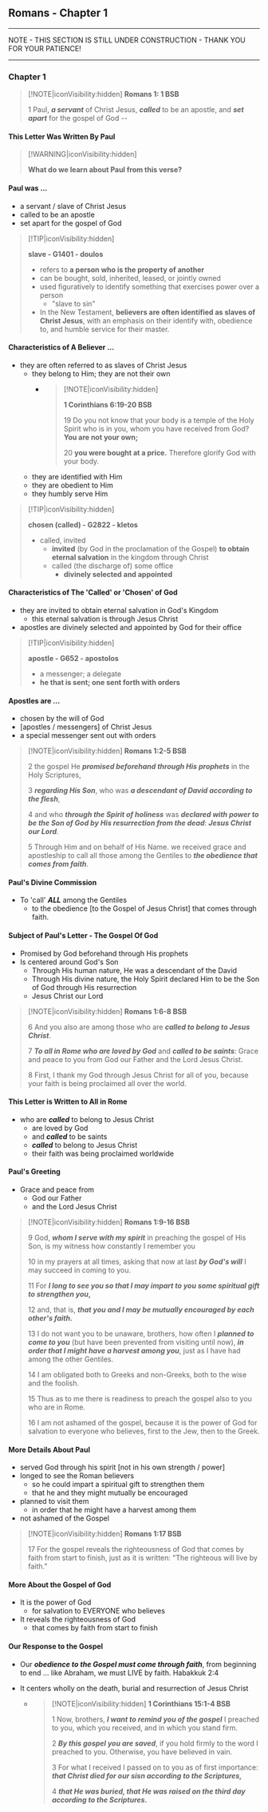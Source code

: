 ## Romans - Chapter 1
___

NOTE - THIS SECTION IS STILL UNDER CONSTRUCTION - THANK YOU FOR YOUR PATIENCE!
___

### Chapter 1  

> [!NOTE|iconVisibility:hidden]
> **Romans 1: 1 BSB**  
> 
> 1 Paul, **_a servant_** of Christ Jesus, **_called_** to be an apostle, and **_set  apart_** for the gospel of God --  
>  

#### This Letter Was Written By Paul  

> [!WARNING|iconVisibility:hidden]
>  
> **What do we learn about Paul from this verse?**  
> 
#### Paul was ...

- a servant / slave of Christ Jesus
- called to be an apostle
- set apart for the gospel of God

> [!TIP|iconVisibility:hidden]  
>
> **slave - G1401 - doulos**  
> 
> * refers to **a person who is the property of another**  
> * can be bought, sold, inherited, leased, or jointly owned  
> * used figuratively to identify something that exercises power over a person  
> 	* "slave to sin"  
> * In the New Testament, **believers are often identified as slaves of Christ Jesus**, with an emphasis on their identify with, obedience to, and humble service for their master.  
>

#### Characteristics of A Believer ...
* they are often referred to as slaves of Christ Jesus
  * they belong to Him; they are not their own  
    * > [!NOTE|iconVisibility:hidden]  
      >  
      > **1 Corinthians 6:19-20 BSB**  
      >  
      > 19 Do you not know that your body is a temple of the Holy Spirit who is in you, whom you have received from God?  **You are not your own;**  
      > 
      > 20 **you were bought at a price.**  Therefore glorify God with your body.    
      > 
  * they are identified with Him    
  * they are obedient to Him  
  * they humbly serve Him  

> [!TIP|iconVisibility:hidden]  
>
> **chosen (called) - G2822 - kletos**  
>
> * called, invited  
> 	* **invited** (by God in the proclamation of the Gospel) **to obtain eternal salvation** in the kingdom through Christ  
> 	* called (the discharge of) some office  
>		* **divinely selected and appointed**  
>

#### Characteristics of The 'Called' or 'Chosen' of God  
* they are invited to obtain eternal salvation in God's Kingdom  
  * this eternal salvation is through Jesus Christ  
* apostles are divinely selected and appointed by God for their office   

> [!TIP|iconVisibility:hidden]  
>
> **apostle - G652 - apostolos** 
>
> * a messenger; a delegate  
> * **he that is sent; one sent forth with orders**  
>

#### Apostles are ...  

* chosen by the will of God
* [apostles / messengers] of Christ Jesus
* a special messenger sent out with orders

> [!NOTE|iconVisibility:hidden] 
> **Romans 1:2-5 BSB**  
> 
> 2 the gospel He **_promised beforehand through His prophets_** in the Holy Scriptures,  
>  
> 3 **_regarding His Son_**, who was **_a descendant of David according to the flesh_**,  
>  
> 4 and who **_through the Spirit of holiness_** was **_declared with power to be the Son of God by His resurrection from the dead_**:  **_Jesus Christ our Lord_**.  
>  
> 5 Through Him and on behalf of His Name. we received grace and apostleship to call all those among the Gentiles to **_the obedience that comes from faith_**. 
>  

#### Paul's Divine Commission  

- To 'call' **_ALL_** among the Gentiles 
  - to the obedience [to the Gospel of Jesus Christ] that comes through faith.  

#### Subject of Paul's Letter - The Gospel Of God

- Promised by God beforehand through His prophets
- Is centered around God's Son
    - Through His human nature, He was a descendant of the David
    - Through His divine nature, the Holy Spirit declared Him to be the Son of God through His resurrection
    - Jesus Christ our Lord

> [!NOTE|iconVisibility:hidden] 
> **Romans 1:6-8 BSB** 
> 
> 6 And you also are among those who are **_called to belong to Jesus Christ_**.  
>  
> 7 **_To all in Rome who are loved by God_** and **_called to be saints_**:  Grace and peace to you from God our Father and the Lord Jesus Christ.  
>  
> 8 First, I thank my God through Jesus Christ for all of you, because your faith is being proclaimed all over the world.  
>  

#### This Letter is Written to All in Rome  

- who are **_called_** to belong to Jesus Christ
    - are loved by God
    - and **_called_** to be saints
    - **_called_** to belong to Jesus Christ
    - their faith was being proclaimed worldwide

#### Paul's Greeting  

- Grace and peace from
    - God our Father
    - and the Lord Jesus Christ

> [!NOTE|iconVisibility:hidden] 
> **Romans 1:9-16 BSB**  
>  
> 9 God, **_whom I serve with my spirit_** in preaching the gospel of His Son, is my witness how constantly I remember you 
>  
> 10 in my prayers at all times, asking that now at last **_by God's will_** I may succeed in coming to you.  
>  
> 11 For **_I long to see you so that I may impart to you some spiritual gift to strengthen you_,**  
>  
> 12 and, that is, **_that you and I may be mutually encouraged by each other's faith._**  
>  
> 13 I do not want you to be unaware, brothers, how often I **_planned to come to you_** (but have been prevented from visiting until now), **_in order that I might have a harvest among you_**, just as I have had among the other Gentiles.  
>  
> 14 I am obligated both to Greeks and non-Greeks, both to the wise and the foolish.  
>  
> 15 Thus as to me there is readiness to preach the gospel also to you who are in Rome.  
>  
> 16 I am not ashamed of the gospel, because it is the power of God for salvation to everyone who believes, first to the Jew, then to the Greek. 

#### More Details About Paul  

- served God through his spirit [not in his own strength / power]
- longed to see the Roman believers
    - so he could impart a spiritual gift to strengthen them
    - that he and they might mutually be encouraged
- planned to visit them
    - in order that he might have a harvest among them
- not ashamed of the Gospel

> [!NOTE|iconVisibility:hidden]
> **Romans 1:17 BSB**   
>   
>  17 For the gospel reveals the righteousness of God that comes by faith from start to finish, just as it is written: "The righteous will live by faith."  
>  

#### More About the Gospel of God

- It is the power of God 
    - for salvation to EVERYONE who believes
- It reveals the righteousness of God
    - that comes by faith from start to finish

#### Our Response to the Gospel  

- Our **_obedience to the Gospel must come through faith_**, from beginning to end ... like Abraham, we must LIVE by faith.  Habakkuk 2:4
- It centers wholly on the death, burial and resurrection of Jesus Christ  

    - > [!NOTE|iconVisibility:hidden]
      > **1 Corinthians 15:1-4 BSB**
      > 
      > 1 Now, brothers, **_I want to remind you of the gospel_** I preached to you, which you received, and in which you stand firm. 
      > 
      > 2 **_By this gospel you are saved_**, if you hold firmly to the word I preached to you.  Otherwise, you have believed in vain.  
      > 
      > 3 For what I received I passed on to you as of first importance: **_that Christ died for our sisn according to the Scriptures,_**  
      > 
      > 4 **_that He was buried, that He was raised on the third day according to the Scriptures._**  
      > 



